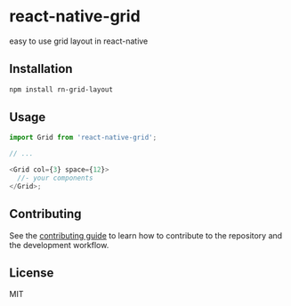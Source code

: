 # react-native-grid

easy to use grid layout in react-native

## Installation

```sh
npm install rn-grid-layout
```

## Usage

```js
import Grid from 'react-native-grid';

// ...

<Grid col={3} space={12}>
  //- your components
</Grid>;
```

## Contributing

See the [contributing guide](CONTRIBUTING.md) to learn how to contribute to the repository and the development workflow.

## License

MIT
